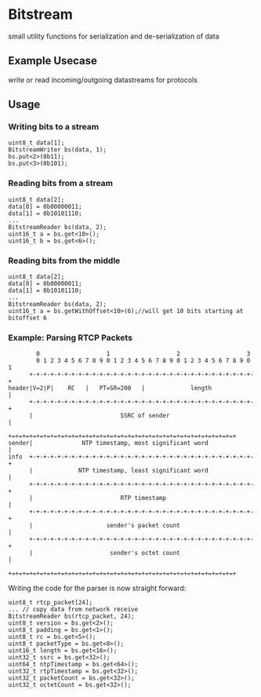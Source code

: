 # Bitstream

small utility functions for serialization and de-serialization of data

## Example Usecase

write or read incoming/outgoing datastreams for protocols

## Usage

### Writing bits to a stream

    uint8_t data[1];
    BitstreamWriter bs(data, 1);
    bs.put<2>(0b11);
    bs.put<3>(0b101);

### Reading bits from a stream

    uint8_t data[2]; 
    data[0] = 0b00000011;
    data[1] = 0b10101110;
    ...
    BitstreamReader bs(data, 2);
    uint16_t a = bs.get<10>();
    uint16_t b = bs.get<6>();

### Reading bits from the middle

    uint8_t data[2]; 
    data[0] = 0b00000011;
    data[1] = 0b10101110;
    ...
    BitstreamReader bs(data, 2);
    uint16_t a = bs.getWithOffset<10>(6);//will get 10 bits starting at bitoffset 6


### Example: Parsing RTCP Packets

            0                   1                   2                   3
            0 1 2 3 4 5 6 7 8 9 0 1 2 3 4 5 6 7 8 9 0 1 2 3 4 5 6 7 8 9 0 1
          +-+-+-+-+-+-+-+-+-+-+-+-+-+-+-+-+-+-+-+-+-+-+-+-+-+-+-+-+-+-+-+-+
    header|V=2|P|    RC   |   PT=SR=200   |             length            |
          +-+-+-+-+-+-+-+-+-+-+-+-+-+-+-+-+-+-+-+-+-+-+-+-+-+-+-+-+-+-+-+-+
          |                         SSRC of sender                        |
          +=+=+=+=+=+=+=+=+=+=+=+=+=+=+=+=+=+=+=+=+=+=+=+=+=+=+=+=+=+=+=+=+
    sender|              NTP timestamp, most significant word             |
    info  +-+-+-+-+-+-+-+-+-+-+-+-+-+-+-+-+-+-+-+-+-+-+-+-+-+-+-+-+-+-+-+-+
          |             NTP timestamp, least significant word             |
          +-+-+-+-+-+-+-+-+-+-+-+-+-+-+-+-+-+-+-+-+-+-+-+-+-+-+-+-+-+-+-+-+
          |                         RTP timestamp                         |
          +-+-+-+-+-+-+-+-+-+-+-+-+-+-+-+-+-+-+-+-+-+-+-+-+-+-+-+-+-+-+-+-+
          |                     sender's packet count                     |
          +-+-+-+-+-+-+-+-+-+-+-+-+-+-+-+-+-+-+-+-+-+-+-+-+-+-+-+-+-+-+-+-+
          |                      sender's octet count                     |
          +=+=+=+=+=+=+=+=+=+=+=+=+=+=+=+=+=+=+=+=+=+=+=+=+=+=+=+=+=+=+=+=+
    
Writing the code for the parser is now straight forward:

    uint8_t rtcp_packet[24]; 
    ... // copy data from network receive
    BitstreamReader bs(rtcp_packet, 24);
    uint8_t version = bs.get<2>();
    uint8_t padding = bs.get<1>();
    uint8_t rc = bs.get<5>();
    uint8_t packetType = bs.get<8>();
    uint16_t length = bs.get<16>();
    uint32_t ssrc = bs.get<32>();
    uint64_t ntpTimestamp = bs.get<64>();
    uint32_t rtpTimestamp = bs.get<32>();
    uint32_t packetCount = bs.get<32>();
    uint32_t octetCount = bs.get<32>();

